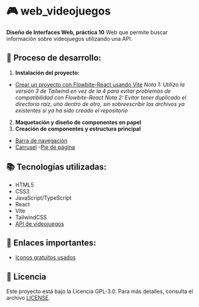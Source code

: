 # 🎮 web_videojuegos

**Diseño de Interfaces Web, práctica 10**
Web que permite buscar información sobre videojuegos utilizando una API.

## 🚀 Proceso de desarrollo:

1. **Instalación del proyecto:**
- [Crear un proyecto con Flowbite-React usando Vite](https://flowbite-react.com/)
*Nota 1: Utilizo la versión 3 de Tailwind en vez de la 4 para evitar problemas de compatibilidad con Flowbite-React*
*Nota 2: Evitar tener duplicado el directorio raíz, uno dentro de otro, sin sobreescribir los archivos ya existentes si ya ha sido creado el repositorio*
2. **Maquetación y diseño de componentes en papel**
3. **Creación de componentes y estructura principal**
- [Barra de navegación](https://flowbite-react.com/docs/components/navbar)
- [Carrusel](https://flowbite-react.com/docs/components/carousel)
-[Pie de página](https://flowbite-react.com/docs/components/footer)

## 📚 Tecnologías utilizadas:

- HTML5
- CSS3
- JavaScript/TypeScript
- React
- Vite
- TailwindCSS
- [API de videojuegos](https://rawg.io/)

## :pencil: Enlaces importantes:

- [Iconos gratuitos usados](https://iconos8.es/)

## 📄 Licencia

Este proyecto está bajo la Licencia GPL-3.0. Para más detalles, consulta el archivo [LICENSE](LICENSE).
